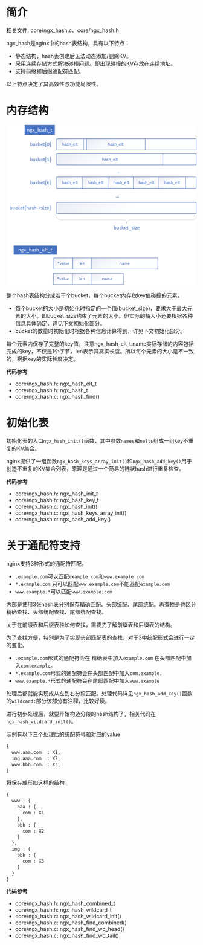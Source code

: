 # 简介
相关文件: core/ngx_hash.c、core/ngx_hash.h

ngx_hash是nginx中的hash表结构，具有以下特点：
- 静态结构，hash表创建后无法动态添加/删除KV。
- 采用连续存储方式解决碰撞问题。即出现碰撞的KV存放在连续地址。
- 支持前缀和后缀通配符匹配。

以上特点决定了其高效性与功能局限性。

# 内存结构

![](./assets/ngx_hash_01.png)

整个hash表结构分成若干个bucket，每个bucket内存放key值碰撞的元素。

- 每个bucket的大小是初始化时指定的一个值(bucket_size)，要求大于最大元素的大小。即bucket_size约束了元素的大小。但实际的桶大小还要根据各种信息具体确定，详见下文初始化部分。
- bucket的数量时初始化时根据各种信息计算得到，详见下文初始化部分。

每个元素内保存了完整的key值，注意ngx_hash_elt_t.name实际存储的内容包括完成的key，不仅是1个字节，len表示其真实长度。所以每个元素的大小是不一致的，根据key的实际长度决定。

**代码参考**

- core/ngx_hash.h: ngx_hash_elt_t
- core/ngx_hash.h: ngx_hash_t
- core/ngx_hash.c: ngx_hash_find()

# 初始化表

初始化表的入口`ngx_hash_init()`函数，其中参数`names`和`nelts`组成一组key不重复的KV集合。

nginx提供了一组函数`ngx_hash_keys_array_init()`和`ngx_hash_add_key()`用于创造不重复的KV集合列表，原理是通过一个简易的链状hash进行重复检查。

**代码参考**

- core/ngx_hash.h: ngx_hash_init_t
- core/ngx_hash.h: ngx_hash_key_t
- core/ngx_hash.c: ngx_hash_init()
- core/ngx_hash.c: ngx_hash_keys_array_init()
- core/ngx_hash.c: ngx_hash_add_key()



# 关于通配符支持

nginx支持3种形式的通配符匹配。

- `.example.com`可以匹配`example.com`和`www.example.com`
- `*.example.com` 只可以匹配`www.example.com`不能匹配`example.com`
- `www.example.*`可以匹配`www.example.com`

内部是使用3张hash表分别保存精确匹配、头部统配、尾部统配。再查找是也区分精确查找、头部统配查找、尾部统配查找。

关于在前缀表和后缀表种如何查找，需要先了解前缀表和后缀表的结构。

为了查找方便，特别是为了实现头部匹配表的查找，对于3中统配形式会进行一定的变化。

- `.example.com`形式的通配符会在 精确表中加入`example.com` 在头部匹配中加入`com.example`。
- `*.example.com`形式的通配符会在头部匹配中加入`com.example.`
- `www.example.*`形式的通配符会在尾部匹配中加入`www.example`

处理后都就能实现成从左到右分段匹配。处理代码详见`ngx_hash_add_key()`函数的`wildcard:`部分该部分有注释，比较好读。

进行初步处理后，就要开始构造分段的hash结构了，相关代码在`ngx_hash_wildcard_init()`。

示例有以下三个处理后的统配符号和对应的value

``` text
{
  www.aaa.com  : X1,
  img.aaa.com  : X2,
  www.bbb.com. : X3,
}
```

将保存成形如这样的结构

``` text
{
  www : {
    aaa : {
      com : X1
    },
    bbb : {
      com : X2
    }
  },
  img : {
    bbb : {
      com : X3
    }
  }
}
```

**代码参考**

- core/ngx_hash.h: ngx_hash_combined_t
- core/ngx_hash.h: ngx_hash_wildcard_t
- core/ngx_hash.c: ngx_hash_wildcard_init()
- core/ngx_hash.c: ngx_hash_find_combined()
- core/ngx_hash.c: ngx_hash_find_wc_head()
- core/ngx_hash.c: ngx_hash_find_wc_tail()

